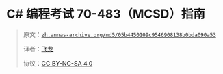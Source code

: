 # C# 编程考试 70-483（MCSD）指南

> 原文：[`zh.annas-archive.org/md5/05b4450109c9546908138b0bda090a53`](https://zh.annas-archive.org/md5/05b4450109c9546908138b0bda090a53)
> 
> 译者：[飞龙](https://github.com/wizardforcel)
> 
> 协议：[CC BY-NC-SA 4.0](http://creativecommons.org/licenses/by-nc-sa/4.0/)